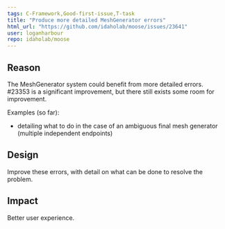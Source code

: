 ```yaml
---
tags: C-Framework,Good-first-issue,T-task
title: "Produce more detailed MeshGenerator errors"
html_url: "https://github.com/idaholab/moose/issues/23641"
user: loganharbour
repo: idaholab/moose
---
```


## Reason
The MeshGenerator system could benefit from more detailed errors. #23353 is a significant improvement, but there still exists some room for improvement.

Examples (so far):
- detailing what to do in the case of an ambiguous final mesh generator (multiple independent endpoints)

## Design
Improve these errors, with detail on what can be done to resolve the problem.

## Impact
Better user experience.
